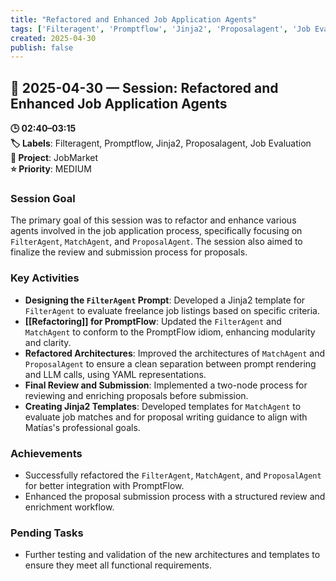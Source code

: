 ```yaml
---
title: "Refactored and Enhanced Job Application Agents"
tags: ['Filteragent', 'Promptflow', 'Jinja2', 'Proposalagent', 'Job Evaluation']
created: 2025-04-30
publish: false
---
```


## 📅 2025-04-30 — Session: Refactored and Enhanced Job Application Agents

**🕒 02:40–03:15**  
**🏷️ Labels**: Filteragent, Promptflow, Jinja2, Proposalagent, Job Evaluation  
**📂 Project**: JobMarket  
**⭐ Priority**: MEDIUM  


### Session Goal
The primary goal of this session was to refactor and enhance various agents involved in the job application process, specifically focusing on `FilterAgent`, `MatchAgent`, and `ProposalAgent`. The session also aimed to finalize the review and submission process for proposals.

### Key Activities
- **Designing the `FilterAgent` Prompt**: Developed a Jinja2 template for `FilterAgent` to evaluate freelance job listings based on specific criteria.
- **[[Refactoring]] for PromptFlow**: Updated the `FilterAgent` and `MatchAgent` to conform to the PromptFlow idiom, enhancing modularity and clarity.
- **Refactored Architectures**: Improved the architectures of `MatchAgent` and `ProposalAgent` to ensure a clean separation between prompt rendering and LLM calls, using YAML representations.
- **Final Review and Submission**: Implemented a two-node process for reviewing and enriching proposals before submission.
- **Creating Jinja2 Templates**: Developed templates for `MatchAgent` to evaluate job matches and for proposal writing guidance to align with Matías's professional goals.

### Achievements
- Successfully refactored the `FilterAgent`, `MatchAgent`, and `ProposalAgent` for better integration with PromptFlow.
- Enhanced the proposal submission process with a structured review and enrichment workflow.

### Pending Tasks
- Further testing and validation of the new architectures and templates to ensure they meet all functional requirements.
